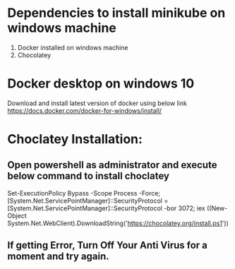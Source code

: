 # Dependencies to install minikube on windows machine
1. Docker installed on windows machine
2. Chocolatey

# Docker desktop on windows 10
Download and install latest version of docker using below link 
https://docs.docker.com/docker-for-windows/install/

# Choclatey Installation:

## Open powershell as administrator and execute below command to install choclatey

Set-ExecutionPolicy Bypass -Scope Process -Force; [System.Net.ServicePointManager]::SecurityProtocol = [System.Net.ServicePointManager]::SecurityProtocol -bor 3072; iex ((New-Object System.Net.WebClient).DownloadString('https://chocolatey.org/install.ps1'))

## If getting Error, Turn Off Your Anti Virus for a moment and try again.